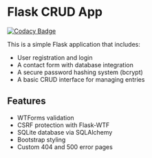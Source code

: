 # Flask CRUD App
[![Codacy Badge](https://app.codacy.com/project/badge/Grade/c8cfcda95a2048729f471c1424dd98da)](https://app.codacy.com/gh/isragelani/flask-app/dashboard?utm_source=gh&utm_medium=referral&utm_content=&utm_campaign=Badge_grade)

This is a simple Flask application that includes:

- User registration and login
- A contact form with database integration
- A secure password hashing system (bcrypt)
- A basic CRUD interface for managing entries

## Features

- WTForms validation
- CSRF protection with Flask-WTF
- SQLite database via SQLAlchemy
- Bootstrap styling
- Custom 404 and 500 error pages
